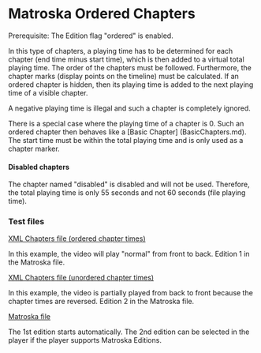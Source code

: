 # Matroska Ordered Chapters
Prerequisite: The Edition flag "ordered" is enabled.

In this type of chapters, a playing time has to be determined for each chapter (end time minus start time), which is then added to a virtual total playing time. The order of the chapters must be followed. Furthermore, the chapter marks (display points on the timeline) must be calculated. If an ordered chapter is hidden, then its playing time is added to the next playing time of a visible chapter.

A negative playing time is illegal and such a chapter is completely ignored.

There is a special case where the playing time of a chapter is 0. Such an ordered chapter then behaves like a [Basic Chapter] (BasicChapters.md). The start time must be within the total playing time and is only used as a chapter marker.

#### Disabled chapters
The chapter named "disabled" is disabled and will not be used. Therefore, the total playing time is only 55 seconds and not 60 seconds (file playing time).

### Test files
[XML Chapters file (ordered chapter times)](https://github.com/hubblec4/Matroska-Playback/blob/master/files/OrderedChapters/OrderedChapters_ordered.xml)

In this example, the video will play "normal" from front to back. Edition 1 in the Matroska file.

[XML Chapters file (unordered chapter times)](https://github.com/hubblec4/Matroska-Playback/blob/master/files/OrderedChapters/OrderedChapters_unordered.xml)

In this example, the video is partially played from back to front because the chapter times are reversed. Edition 2 in the Matroska file.

[Matroska file](https://github.com/hubblec4/Matroska-Playback/blob/master/files/OrderedChapters/OrderedChapters.mkv)

The 1st edition starts automatically. The 2nd edition can be selected in the player if the player supports Matroska Editions.